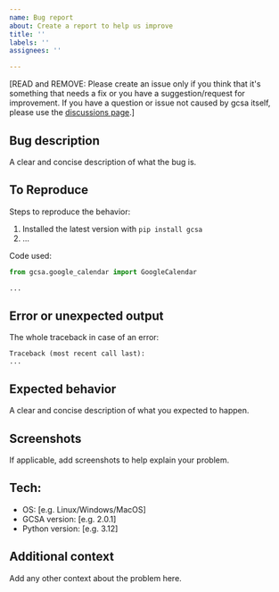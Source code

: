 ```yaml
---
name: Bug report 
about: Create a report to help us improve 
title: ''
labels: ''
assignees: ''

---
```


[READ and REMOVE: Please create an issue only if you think that it's something that needs a fix or you have a 
suggestion/request for improvement. If you have a question or issue not caused by gcsa itself, please use 
the [discussions page](https://github.com/kuzmoyev/google-calendar-simple-api/discussions).]

## Bug description

A clear and concise description of what the bug is.

## To Reproduce

Steps to reproduce the behavior:

1. Installed the latest version with `pip install gcsa`
2. ...

Code used:

```python
from gcsa.google_calendar import GoogleCalendar

...
```

## Error or unexpected output

The whole traceback in case of an error:
```
Traceback (most recent call last): 
...
```

## Expected behavior

A clear and concise description of what you expected to happen.

## Screenshots

If applicable, add screenshots to help explain your problem.

## Tech:

- OS: [e.g. Linux/Windows/MacOS]
- GCSA version: [e.g. 2.0.1]
- Python version: [e.g. 3.12]

## Additional context

Add any other context about the problem here.
